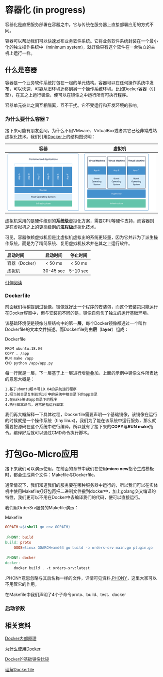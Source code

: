 # 容器化 (in progress)

容器化是直把服务部署在容器之中，它与传统在服务器上直接部署应用的方式不同。

容器可以帮助我们可以快速发布业务软件系统。它将业务软件系统封装在一个最小化的独立操作系统中（minimum system)，就好像只有这个软件在一台独立的主机上运行一样。

## 什么是容器

容器是一个业务软件系统打包在一起的单元结构。容器可以在任何操作系统中发布，可以快速、可靠从旧环境迁移到另一个操作系统环境。比如Docker容器（引擎），在其之上运行镜像，便可以在镜像之中运行所有可执行程序。

容器单元彼此之间互相隔离，互不干扰。它不受运行和开发环境的影响。

### 为什么要什么容器？

接下来可能有朋友会问，为什么不用VMware、VirtualBox或者其它已经非常成熟虚拟化技术。我们引用[Docker](https://www.docker.com/resources/what-container)上的结构图说明：

容器             |  虚拟机
:-------------------------:|:-------------------------:
![](../docs/part8_docker-containerized-appliction-blue-border_1.png)  |  ![](../docs/part8_container-vm-whatcontainer_2.png)

虚拟机采用的是硬件级别的**系统级**虚拟化方案，需要CPU等硬件支持，而容器则是在虚拟机之上的更高级别的**进程级**虚拟化技术。

可见，容器依赖虚拟机但是比虚拟机虚拟出的系统更轻量，因为它并非为了派生操作系统，而是为了精简系统、复用虚拟机技术并在其之上运行软件。

启动时间             | 启动时间             |  停止时间
:-------------------------|:-------------------------:|:-------------------------:
容器（Docker）    | < 50 ms| < 50 ms
虚拟机 | 30-45 sec| 5-10 sec

[引伸阅读][Docker内部原理]

### Dockerfile

前面我们稍稍提到过镜像，镜像就好比一个程序的安装包，而这个安装包只能运行在Docker容器中，但与安装包不同的是，镜像自包含了独立的运行基础环境。

该基础环境便是镜像分层结构中的第一**层**，每个Docker镜像都通过一个叫作Dockerfile的文本文件描述。而Dockerfile则由**层**（**layer**）组成：

Dockerfile

```text
FROM ubuntu:18.04
COPY . /app
RUN make /app
CMD python /app/app.py
```

每一行就是一层，下一层基于上一层进行增量叠加。上面的示例中镜像文件所表达的意思大概是：

```text
1.基于ubuntu版本号18.04的系统运行程序
2.把当前目录复制到第1步中的系统中根目录下的app目录
3.在make编译app目录下的程序
4.执行脚本命令，通常是指运行脚本
```

我们再大概解释一下具体过程，Dockerfile需要声明一个基础镜像，该镜像在运行的时候就是一个操作系统（tiny linux)，我们为了能在该系统中运行服务，那么就需要把源码在这个系统中进行编译，所以就有了接下来的**COPY**与**RUN make**指令。编译好后就可以通过CMD命令执行脚本。

# 打包Go-Micro应用

接下来我们可以演示使用，在前面的章节中我们在使用**micro new**指令生成模板时，都会生成两个文件：Makefile与Dockerfile。

通常情况下，我们知道我们的服务要在哪种服务器中运行的，所以我们可以在实体机中使用Makefile打好包再把二进制文件搬到docker中，加上golang交叉编译的特性，我们更可以不用在Docker中去编译我们的代码，便可以直接运行。

我们用OrderSrv服务的Makefile演示：

Makefile

```makefile
GOPATH:=$(shell go env GOPATH)

.PHONY: build
build: proto
	GOOS=linux GOARCH=amd64 go build -o orders-srv main.go plugin.go
    
.PHONY: docker
docker:
	docker build . -t orders-srv:latest
```

.PHONY意思忽略与其后名称一样的文件，详情可见资料[.PHONY][.PHONY]，这里大家可以不用管它的作用。

在Makefile中我们声明了4个子命令proto、build、test、docker

### 启动参数

## 相关资料

[Docker内部原理][Docker内部原理]

[为什么使用Docker][为什么使用Docker]

[Docker的基础镜像比较](https://nickjanetakis.com/blog/the-3-biggest-wins-when-using-alpine-as-a-base-docker-image)

[理解Dockerfile](https://docs.docker.com/engine/reference/builder/)

[Docker内部原理]: https://medium.com/@nagarwal/understanding-the-docker-internals-7ccb052ce9fe
[为什么使用Docker]: https://runnable.com/docker/why-use-docker

[.PHONY]: https://stackoverflow.com/questions/2145590/what-is-the-purpose-of-phony-in-a-makefile